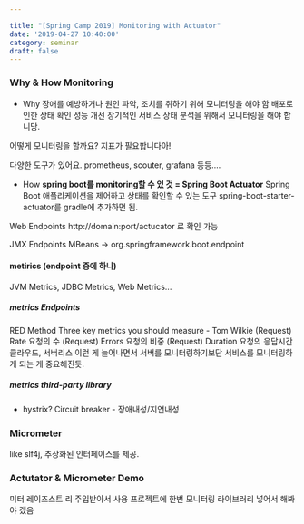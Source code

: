 ```yaml
---

title: "[Spring Camp 2019] Monitoring with Actuator"
date: '2019-04-27 10:40:00'
category: seminar
draft: false
---
```


### Why & How Monitoring
* Why
장애를 예방하거나 원인 파악, 조치를 취하기 위해 모니터링을 해야 함
배포로 인한 상태 확인
성능 개선
장기적인 서비스 상태 분석을 위해서 모니터링을 해야 합니당.

어떻게 모니터링을 할까요? 지표가 필요합니다아!

다양한 도구가 있어요. prometheus, scouter, grafana 등등....

* How
**spring boot를 monitoring할 수 있 것 = Spring Boot Actuator**
Spring Boot 애플리케이션을 제어하고 상태를 확인할 수 있는 도구
spring-boot-starter-actuator를 gradle에 추가하면 됨.

Web Endpoints
http://domain:port/actucator 로 확인 가능

JMX Endpoints
MBeans -> org.springframework.boot.endpoint

#### metirics (endpoint 중에 하나)

JVM Metrics, JDBC Metrics, Web Metrics...

##### metrics Endpoints
RED Method
Three key metrics you should measure - Tom Wilkie
(Request) Rate 요청의 수
(Request) Errors 요청의 비중
(Request) Duration 요청의 응답시간
클라우드, 서버리스 이런 게 늘어나면서 서버를 모니터링하기보단 서비스를 모니터링하게 되는 게 중요해진듯.

##### metrics third-party library
* hystrix?
 Circuit breaker - 장애내성/지연내성


 ### Micrometer
 like slf4j, 추상화된 인터페이스를 제공.

 ### Actutator & Micrometer Demo
 미터 레이즈스트 리 주입받아서 사용
프로젝트에 한번  모니터링 라이브러리 넣어서 해봐야 겠음
